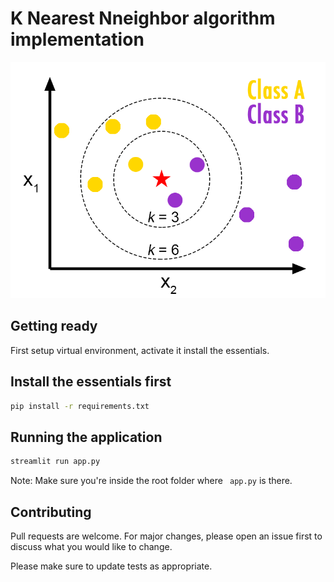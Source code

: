 # K Nearest Nneighbor algorithm implementation

![alt text](https://github.com/Crazz-Zaac/k-nearest-neighbor-algorithm/blob/master/KNN%20Diagram.png)

## Getting ready
First setup virtual environment, activate it install the essentials.


## Install the essentials first
```bash
pip install -r requirements.txt
```

## Running the application
```bash
streamlit run app.py
```
Note: Make sure you're inside the root folder where ``` app.py``` is there.


## Contributing
Pull requests are welcome. For major changes, please open an issue first to discuss what you would like to change.

Please make sure to update tests as appropriate.
